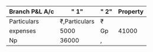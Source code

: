 ﻿Branch P&L A/c|" 1"|" 2"|Property
-|-|-|-|
Particulars|₹,Particulars|₹
expenses|5000|Gp|41000
Np|36000|,